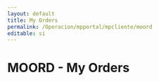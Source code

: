 ```yaml
---
layout: default
title: My Orders
permalink: /Operacion/mpportal/mpcliente/moord
editable: si
---
```


# MOORD - My Orders



